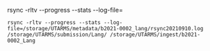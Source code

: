 rsync -rltv --progress --stats --log-file=<log file name and location> <stuff to transfer path> <path to transfer to>

```
rsync -rltv --progress --stats --log-file=/storage/UTARMS/metadata/b2021-0002_lang/rsync20210910.log /storage/UTARMS/submission/Lang/ /storage/UTARMS/ingest/b2021-0002_Lang
```